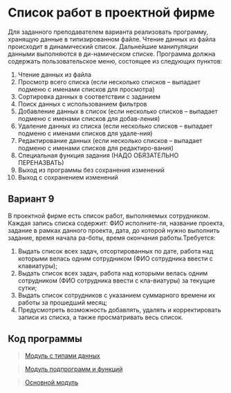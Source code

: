 # **Список работ в проектной фирме**

Для заданного преподавателем варианта реализовать программу, хранящую данные в типизированном файле. Чтение данных из файла происходит в динамический список. Дальнейшие манипуляции данными выполняются в ди-намическом списке. Программа должна содержать пользовательское меню, состоящее из следующих пунктов:
1.	Чтение данных из файла
2.	Просмотр всего списка (если несколько списков – выпадает подменю с именами списков для просмотра)
3.	Сортировка данных в соответствии с заданием
4.	Поиск данных с использованием фильтров
5.	Добавление данных в список (если несколько списков – выпадает подменю с именами списков для добав-ления)
6.	Удаление данных из списка (если несколько списков – выпадает подменю с именами списков для удале-ния)
7.	Редактирование данных (если несколько списков – выпадает подменю с именами списков для редактиро-вания)
8.	Специальная функция задания (НАДО ОБЯЗАТЕЛЬНО ПЕРЕНАЗВАТЬ)
9.	Выход из программы без сохранения изменений
10.	Выход с сохранением изменений


## **Вариант 9**
В проектной фирме есть список работ, выполняемых сотрудником. Каждая запись списка содержит: ФИО исполните-ля, название проекта, задание в рамках данного проекта, дата, до которой нужно выполнить задание, время начала ра-боты, время окончания работы.Требуется:
1.	Выдать список всех задач, отсортированных по дате, работа над которыми велась одним сотрудником (ФИО сотрудника ввести с клавиатуры);
2.	Выдать список всех задач, работа над которыми велась одним сотрудником (ФИО сотрудника ввести с кла-виатуры) за текущие сутки;
3.	Выдать список сотрудников с указанием суммарного времени их работы за прошедший месяц;
4.	Предусмотреть возможность добавлять, удалять и корректировать записи из списка, а также просматривать весь список.


## **Код программы**
> [Модуль с типами данных](https://github.com/protasenya02/laba2-2/blob/master/Types.pas)

> [Модуль подпрограмм и функций](https://github.com/protasenya02/laba2-2/blob/master/Procedures.pas)

> [Основной модуль ](https://github.com/protasenya02/laba2-2/blob/master/laba2.dpr)
